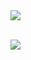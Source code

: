

<a href="https://github-readme-stats.vercel.app/api?username=rogerrum&show_icons=true&theme=flag-india&count_private=true">
  <img align="center" src="https://github-readme-stats.vercel.app/api?username=rogerrum&show_icons=true&theme=flag-india&count_private=true" />
</a>

<br/>
<br/>

![](https://komarev.com/ghpvc/?username=rogerrum)

<!--
### Hi there 👋
**rogerrum/rogerrum** is a ✨ _special_ ✨ repository because its `README.md` (this file) appears on your GitHub profile.

Here are some ideas to get you started:

- 🔭 I’m currently working on ...
- 🌱 I’m currently learning ...
- 👯 I’m looking to collaborate on ...
- 🤔 I’m looking for help with ...
- 💬 Ask me about ...
- 📫 How to reach me: ...
- 😄 Pronouns: ...
- ⚡ Fun fact: ...
-->
